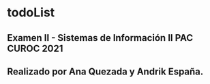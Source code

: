 # todoList
## Examen II - Sistemas de Información II PAC CUROC 2021

## Realizado por Ana Quezada y Andrik España.
